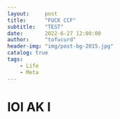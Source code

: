 ```yaml
---
layout:     post
title:      "FUCK CCF"
subtitle:   "TEST"
date:       2022-6-27 12:00:00
author:     "tofucurd"
header-img: "img/post-bg-2015.jpg"
catalog: true
tags:
    - Life
    - Meta
---
```

# IOI AK I